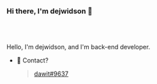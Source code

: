 ### Hi there, I'm dejwidson 👋

<br />
<br />

Hello, I'm dejwidson, and I'm back-end developer.



- 💬 Contact?
     > [dawit#9637](https://discord.com/users/419555157802614785)  
